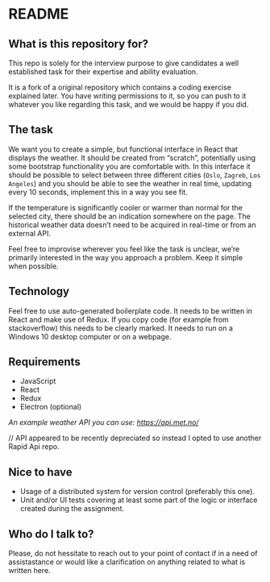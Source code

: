 # README


## What is this repository for?

This repo is solely for the interview purpose to give candidates a well established task for their expertise and ability evaluation. 

It is a fork of a original repository which contains a coding exercise explained later. You have writing permissions to it, so you can push to it whatever you like regarding this task, and we would be happy if you did.

## The task

We want you to create a simple, but functional interface in React that displays the weather. It should be created from “scratch”, potentially using some bootstrap functionality you are comfortable with. In this interface it should be possible to select between three different cities (`Oslo`, `Zagreb`, `Los Angeles`) and you should be able to see the weather in real time, updating every 10 seconds, implement this in a way you see fit.




If the temperature is significantly cooler or warmer than normal for the selected city, there should be an indication somewhere on the page. The historical weather data doesn’t need to be acquired in real-time or from an external API.

Feel free to improvise wherever you feel like the task is unclear, we’re primarily interested in the way you approach a problem. Keep it simple when possible.

## Technology

Feel free to use auto-generated boilerplate code. It needs to be written in React and make use of Redux. If you copy code (for example from stackoverflow) this needs to be clearly marked. It needs to run on a Windows 10 desktop computer or on a webpage.

## Requirements

- JavaScript
- React
- Redux
- Electron (optional)

*An example weather API you can use: https://api.met.no/*

// API appeared to be recently depreciated so instead I opted to use another Rapid Api repo.

## Nice to have

- Usage of a distributed system for version control (preferably this one).
- Unit and/or UI tests covering at least some part of the logic or interface created during the assignment.

## Who do I talk to?

Please, do not hessitate to reach out to your point of contact if in a need of assistastance or would like a clarification on anything related to what is written here.